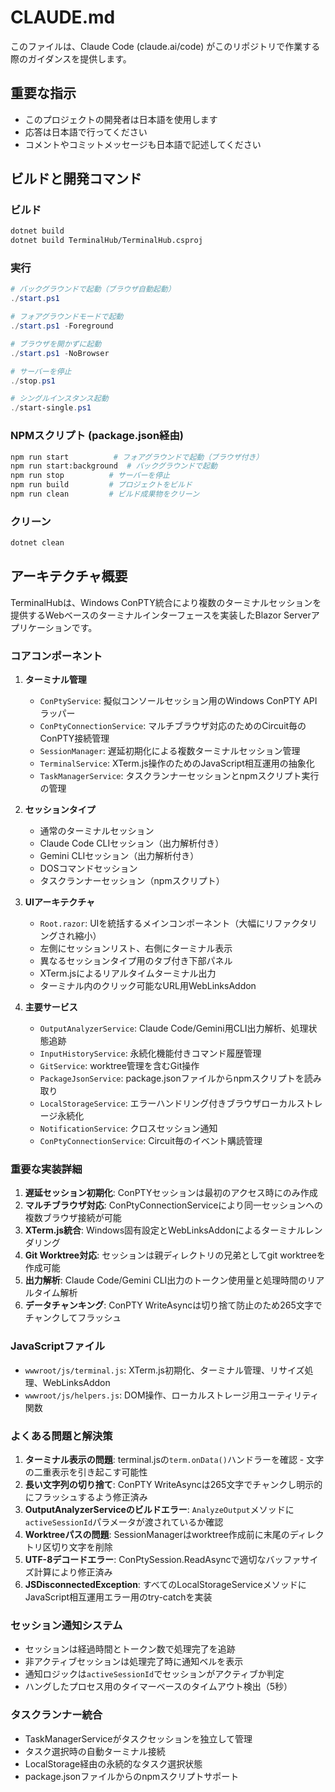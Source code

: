 # CLAUDE.md

このファイルは、Claude Code (claude.ai/code) がこのリポジトリで作業する際のガイダンスを提供します。

## 重要な指示
- このプロジェクトの開発者は日本語を使用します
- 応答は日本語で行ってください
- コメントやコミットメッセージも日本語で記述してください

## ビルドと開発コマンド

### ビルド
```bash
dotnet build
dotnet build TerminalHub/TerminalHub.csproj
```

### 実行
```powershell
# バックグラウンドで起動（ブラウザ自動起動）
./start.ps1

# フォアグラウンドモードで起動  
./start.ps1 -Foreground

# ブラウザを開かずに起動
./start.ps1 -NoBrowser

# サーバーを停止
./stop.ps1

# シングルインスタンス起動
./start-single.ps1
```

### NPMスクリプト (package.json経由)
```bash
npm run start          # フォアグラウンドで起動（ブラウザ付き）
npm run start:background  # バックグラウンドで起動
npm run stop          # サーバーを停止
npm run build         # プロジェクトをビルド
npm run clean         # ビルド成果物をクリーン
```

### クリーン
```bash
dotnet clean
```

## アーキテクチャ概要

TerminalHubは、Windows ConPTY統合により複数のターミナルセッションを提供するWebベースのターミナルインターフェースを実装したBlazor Serverアプリケーションです。

### コアコンポーネント

1. **ターミナル管理**
   - `ConPtyService`: 擬似コンソールセッション用のWindows ConPTY APIラッパー
   - `ConPtyConnectionService`: マルチブラウザ対応のためのCircuit毎のConPTY接続管理
   - `SessionManager`: 遅延初期化による複数ターミナルセッション管理
   - `TerminalService`: XTerm.js操作のためのJavaScript相互運用の抽象化
   - `TaskManagerService`: タスクランナーセッションとnpmスクリプト実行の管理

2. **セッションタイプ**
   - 通常のターミナルセッション
   - Claude Code CLIセッション（出力解析付き）
   - Gemini CLIセッション（出力解析付き）  
   - DOSコマンドセッション
   - タスクランナーセッション（npmスクリプト）

3. **UIアーキテクチャ**
   - `Root.razor`: UIを統括するメインコンポーネント（大幅にリファクタリングされ縮小）
   - 左側にセッションリスト、右側にターミナル表示
   - 異なるセッションタイプ用のタブ付き下部パネル
   - XTerm.jsによるリアルタイムターミナル出力
   - ターミナル内のクリック可能なURL用WebLinksAddon

4. **主要サービス**
   - `OutputAnalyzerService`: Claude Code/Gemini用CLI出力解析、処理状態追跡
   - `InputHistoryService`: 永続化機能付きコマンド履歴管理
   - `GitService`: worktree管理を含むGit操作
   - `PackageJsonService`: package.jsonファイルからnpmスクリプトを読み取り
   - `LocalStorageService`: エラーハンドリング付きブラウザローカルストレージ永続化
   - `NotificationService`: クロスセッション通知
   - `ConPtyConnectionService`: Circuit毎のイベント購読管理

### 重要な実装詳細

1. **遅延セッション初期化**: ConPTYセッションは最初のアクセス時にのみ作成
2. **マルチブラウザ対応**: ConPtyConnectionServiceにより同一セッションへの複数ブラウザ接続が可能
3. **XTerm.js統合**: Windows固有設定とWebLinksAddonによるターミナルレンダリング
4. **Git Worktree対応**: セッションは親ディレクトリの兄弟としてgit worktreeを作成可能
5. **出力解析**: Claude Code/Gemini CLI出力のトークン使用量と処理時間のリアルタイム解析
6. **データチャンキング**: ConPTY WriteAsyncは切り捨て防止のため265文字でチャンクしてフラッシュ

### JavaScriptファイル
- `wwwroot/js/terminal.js`: XTerm.js初期化、ターミナル管理、リサイズ処理、WebLinksAddon
- `wwwroot/js/helpers.js`: DOM操作、ローカルストレージ用ユーティリティ関数

### よくある問題と解決策

1. **ターミナル表示の問題**: terminal.jsの`term.onData()`ハンドラーを確認 - 文字の二重表示を引き起こす可能性
2. **長い文字列の切り捨て**: ConPTY WriteAsyncは265文字でチャンクし明示的にフラッシュするよう修正済み
3. **OutputAnalyzerServiceのビルドエラー**: `AnalyzeOutput`メソッドに`activeSessionId`パラメータが渡されているか確認
4. **Worktreeパスの問題**: SessionManagerはworktree作成前に末尾のディレクトリ区切り文字を削除
5. **UTF-8デコードエラー**: ConPtySession.ReadAsyncで適切なバッファサイズ計算により修正済み
6. **JSDisconnectedException**: すべてのLocalStorageServiceメソッドにJavaScript相互運用エラー用のtry-catchを実装

### セッション通知システム
- セッションは経過時間とトークン数で処理完了を追跡
- 非アクティブセッションは処理完了時に通知ベルを表示
- 通知ロジックは`activeSessionId`でセッションがアクティブか判定
- ハングしたプロセス用のタイマーベースのタイムアウト検出（5秒）

### タスクランナー統合
- TaskManagerServiceがタスクセッションを独立して管理
- タスク選択時の自動ターミナル接続
- LocalStorage経由の永続的なタスク選択状態
- package.jsonファイルからのnpmスクリプトサポート